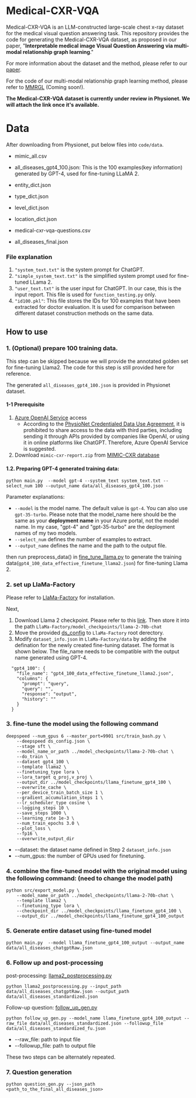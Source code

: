 # Medical-CXR-VQA

Medical-CXR-VQA is an LLM-constructed large-scale chest x-ray dataset for the medical visual question answering task. This repository provides the code for generating the Medical-CXR-VQA dataset, as proposed in our paper, "**Interpretable medical image Visual Question Answering via multi-modal relationship graph learning**."

For more information about the dataset and the method, please refer to our [paper](https://authors.elsevier.com/sd/article/S1361-8415(24)00204-4).

For the code of our multi-modal relationship graph learning method, please refer to [MMRGL](https://github.com/Holipori/MMRGL) (Coming soon!).

**The Medical-CXR-VQA dataset is currently under review in Physionet. We will attach the link once it's available.**

# Data

After downloading from Physionet, put below files into `code/data`.

- mimic_all.csv

-  all_diseases_gpt4_100.json: This is the 100 examples(key information) generated by GPT-4, used for fine-tuning LLaMA 2.

- entity_dict.json

- type_dict.json

- level_dict.json

-  location_dict.json

- medical-cxr-vqa-questions.csv

- all_diseases_final.json




### File explanation
1. `"system_text.txt"` is the system prompt for ChatGPT.
2. `"simple_system_text.txt"` is the simplified system prompt used for fine-tuned LLama 2.
3. `"user_text.txt"` is the user input for ChatGPT. In our case, this is the input report. This file is used for `function_testing.py` only.
4. `"id100.pkl"`: This file stores the IDs for 100 examples that have been extracted for doctor evaluation. It is used for comparison between different dataset construction methods on the same data.





## How to use

### 1. (Optional) prepare 100 training data.
This step can be skipped because we will provide the annotated golden set for fine-tuning Llama2. The code for this step is still provided here for reference.

The generated `all_diseases_gpt4_100.json` is provided in Physionet dataset.

#### 1-1 Prerequisite
1. [Azure OpenAI Service](https://azure.microsoft.com/en-us/products/ai-services/openai-service) access
    * According to the [PhysioNet Credentialed Data Use Agreement](https://physionet.org/about/licenses/physionet-credentialed-health-data-license-150/), it is prohibited to share access to the data with third parties, including sending it through APIs provided by companies like OpenAI, or using it in online platforms like ChatGPT. Therefore, Azure OpenAI Service is suggested.
2. Download `mimic-cxr-report.zip` from [MIMIC-CXR database](https://physionet.org/content/mimic-cxr/2.0.0/)

#### 1.2. Preparing **GPT-4** generated training data: 
```angular2html
python main.py  --model gpt-4 --system_text system_text.txt --select_num 100 --output_name data/all_diseases_gpt4_100.json
```
Parameter explanations:
- `--model` is the model name. The default value is `gpt-4`. You can also use `gpt-35-turbo`. Please note that the model_name here should be the same as your **deployment name** in your Azure portal, not the model name. In my case, "gpt-4" and "gpt-35-turbo" are the deployment names of my two models.
- `--select_num` defines the number of examples to extract.
- `--output_name` defines the name and the path to the output file.


then run preprocess_data() in [fine_tune_llama.py](fine_tune_llama.py) to generate the training data(`gpt4_100_data_effective_finetune_llama2.json`) for fine-tuning Llama 2.

### 2. set up LlaMa-Factory 
Please refer to [LlaMa-Factory](https://github.com/hiyouga/LLaMA-Factory) for installation.

Next,
1. Download Llama 2 checkpoint. Please refer to this [link](https://huggingface.co/meta-llama/Llama-2-70b-chat). Then store it into the path `LlaMa-Factory/model_checkpoints/llama-2-70b-chat`
2. Move the provided [ds_config](code/config/ds_config.json) to `LlaMa-Factory` root derectory.
3. Modify `dataset_info.json` in `LlaMa-Factory/data` by adding the defination for the newly created fine-tuning dataset. The format is shown below. The file_name needs to be compatible with the output name generated using GPT-4.

```angular2html
  "gpt4_100": {
    "file_name": "gpt4_100_data_effective_finetune_llama2.json",
    "columns": {
      "prompt": "query",
      "query": "",
      "response": "output",
      "history": ""
    }
  }
```


### 3. fine-tune the model using the following command
```angular2html
deepspeed --num_gpus 6 --master_port=9901 src/train_bash.py \
    --deepspeed ds_config.json \
    --stage sft \
    --model_name_or_path ../model_checkpoints/llama-2-70b-chat \
    --do_train \
    --dataset gpt4_100 \
    --template llama2 \
    --finetuning_type lora \
    --lora_target q_proj,v_proj \
    --output_dir ../model_checkpoints/llama_finetune_gpt4_100 \
    --overwrite_cache \
    --per_device_train_batch_size 1 \
    --gradient_accumulation_steps 1 \
    --lr_scheduler_type cosine \
    --logging_steps 10 \
    --save_steps 1000 \
    --learning_rate 1e-3 \
    --num_train_epochs 3.0 \
    --plot_loss \
    --fp16 \
    --overwrite_output_dir
```

- --dataset: the dataset name defined in Step 2 `dataset_info.json`
- --num_gpus: the number of GPUs used for finetuning.

### 4. combine the fine-tuned model with the original model using the following command: (need to change the model path)
```angular2html
python src/export_model.py \
    --model_name_or_path ../model_checkpoints/llama-2-70b-chat \
    --template llama2 \
    --finetuning_type lora \
    --checkpoint_dir ../model_checkpoints/llama_finetune_gpt4_100 \
    --output_dir ../model_checkpoints/llama_finetune_gpt4_100_output
```

### 5. Generate entire dataset using fine-tuned model

```angular2html
python main.py  --model llama_finetune_gpt4_100_output --output_name data/all_diseases_chatgptRaw.json
```



### 6. Follow up and post-processing

post-processing: [llama2_postprocessing.py](code/llama2_postprocessing.py)
```angular2html
python llama2_postprocessing.py --input_path data/all_diseases_chatgptRaw.json --output_path data/all_diseases_standardized.json
```

Follow-up question:  [follow_up_gen.py](code/follow_up_gen.py)
```angular2html
python follow_up_gen.py --model_name llama_finetune_gpt4_100_output --raw_file data/all_diseases_standardized.json --followup_file data/all_diseases_standardized_fu.json
```
* --raw_file: path to input file
* --followup_file: path to output file

These two steps can be alternately repeated.

### 7. Question generation

```angular2html
python question_gen.py --json_path <path_to_the_final_all_diseases_json>
```